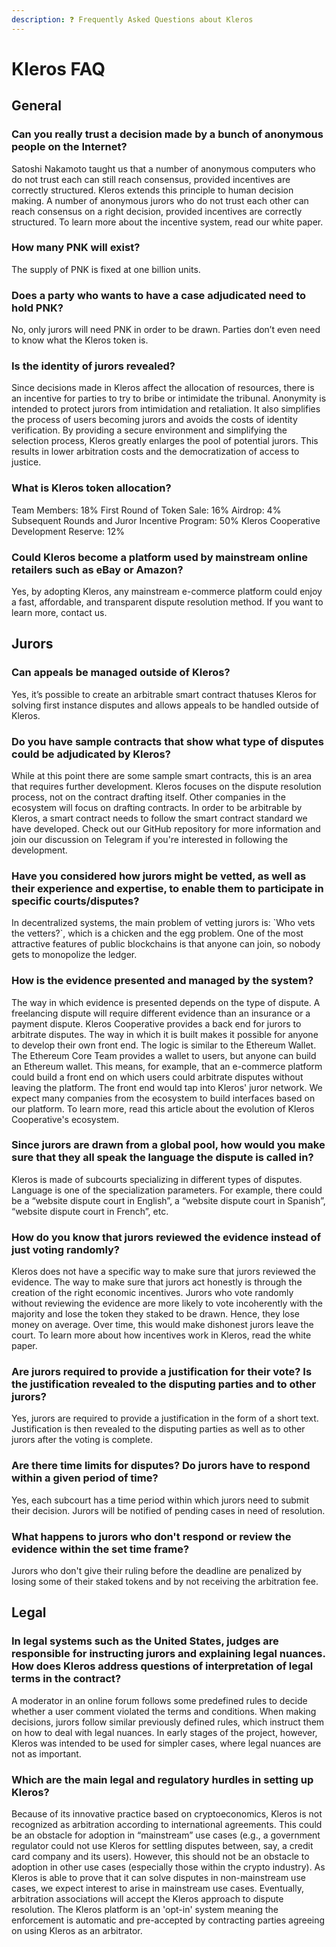 ```yaml
---
description: ❓ Frequently Asked Questions about Kleros
---
```


# Kleros FAQ

## General

### Can you really trust a decision made by a bunch of anonymous people on the Internet?

Satoshi Nakamoto taught us that a number of anonymous computers who do not trust each can still reach consensus, provided incentives are correctly structured. Kleros extends this principle to human decision making. A number of anonymous jurors who do not trust each other can reach consensus on a right decision, provided incentives are correctly structured. To learn more about the incentive system, read our white paper.

### How many PNK will exist?

The supply of PNK is fixed at one billion units.

### Does a party who wants to have a case adjudicated need to hold PNK?

No, only jurors will need PNK in order to be drawn. Parties don’t even need to know what the Kleros token is.

### Is the identity of jurors revealed?

Since decisions made in Kleros affect the allocation of resources, there is an incentive for parties to try to bribe or intimidate the tribunal. Anonymity is intended to protect jurors from intimidation and retaliation. It also simplifies the process of users becoming jurors and avoids the costs of identity verification. By providing a secure environment and simplifying the selection process, Kleros greatly enlarges the pool of potential jurors. This results in lower arbitration costs and the democratization of access to justice.

### What is Kleros token allocation?

Team Members: 18% First Round of Token Sale: 16% Airdrop: 4% Subsequent Rounds and Juror Incentive Program: 50% Kleros Cooperative Development Reserve: 12%

### Could Kleros become a platform used by mainstream online retailers such as eBay or Amazon?

Yes, by adopting Kleros, any mainstream e-commerce platform could enjoy a fast, affordable, and transparent dispute resolution method. If you want to learn more, contact us.

## Jurors

### Can appeals be managed outside of Kleros?

Yes, it’s possible to create an arbitrable smart contract thatuses Kleros for solving first instance disputes and allows appeals to be handled outside of Kleros.

### Do you have sample contracts that show what type of disputes could be adjudicated by Kleros?

While at this point there are some sample smart contracts, this is an area that requires further development. Kleros focuses on the dispute resolution process, not on the contract drafting itself. Other companies in the ecosystem will focus on drafting contracts. In order to be arbitrable by Kleros, a smart contract needs to follow the smart contract standard we have developed. Check out our GitHub repository for more information and join our discussion on Telegram if you're interested in following the development.

### Have you considered how jurors might be vetted, as well as their experience and expertise, to enable them to participate in specific courts/disputes?

In decentralized systems, the main problem of vetting jurors is: \`Who vets the vetters?\`, which is a chicken and the egg problem. One of the most attractive features of public blockchains is that anyone can join, so nobody gets to monopolize the ledger.

### How is the evidence presented and managed by the system?

The way in which evidence is presented depends on the type of dispute. A freelancing dispute will require different evidence than an insurance or a payment dispute. Kleros Cooperative provides a back end for jurors to arbitrate disputes. The way in which it is built makes it possible for anyone to develop their own front end. The logic is similar to the Ethereum Wallet. The Ethereum Core Team provides a wallet to users, but anyone can build an Ethereum wallet. This means, for example, that an e-commerce platform could build a front end on which users could arbitrate disputes without leaving the platform. The front end would tap into Kleros' juror network. We expect many companies from the ecosystem to build interfaces based on our platform. To learn more, read this article about the evolution of Kleros Cooperative's ecosystem.

### Since jurors are drawn from a global pool, how would you make sure that they all speak the language the dispute is called in?

Kleros is made of subcourts specializing in different types of disputes. Language is one of the specialization parameters. For example, there could be a “website dispute court in English”, a “website dispute court in Spanish”, “website dispute court in French”, etc.

### How do you know that jurors reviewed the evidence instead of just voting randomly?

Kleros does not have a specific way to make sure that jurors reviewed the evidence. The way to make sure that jurors act honestly is through the creation of the right economic incentives. Jurors who vote randomly without reviewing the evidence are more likely to vote incoherently with the majority and lose the token they staked to be drawn. Hence, they lose money on average. Over time, this would make dishonest jurors leave the court. To learn more about how incentives work in Kleros, read the white paper.

### Are jurors required to provide a justification for their vote? Is the justification revealed to the disputing parties and to other jurors?

Yes, jurors are required to provide a justification in the form of a short text. Justification is then revealed to the disputing parties as well as to other jurors after the voting is complete.

### Are there time limits for disputes? Do jurors have to respond within a given period of time?

Yes, each subcourt has a time period within which jurors need to submit their decision. Jurors will be notified of pending cases in need of resolution.

### What happens to jurors who don't respond or review the evidence within the set time frame?

Jurors who don't give their ruling before the deadline are penalized by losing some of their staked tokens and by not receiving the arbitration fee.

## Legal

### In legal systems such as the United States, judges are responsible for instructing jurors and explaining legal nuances. How does Kleros address questions of interpretation of legal terms in the contract?

A moderator in an online forum follows some predefined rules to decide whether a user comment violated the terms and conditions. When making decisions, jurors follow similar previously defined rules, which instruct them on how to deal with legal nuances. In early stages of the project, however, Kleros was intended to be used for simpler cases, where legal nuances are not as important.

### Which are the main legal and regulatory hurdles in setting up Kleros?

Because of its innovative practice based on cryptoeconomics, Kleros is not recognized as arbitration according to international agreements. This could be an obstacle for adoption in “mainstream” use cases \(e.g., a government regulator could not use Kleros for settling disputes between, say, a credit card company and its users\). However, this should not be an obstacle to adoption in other use cases \(especially those within the crypto industry\). As Kleros is able to prove that it can solve disputes in non-mainstream use cases, we expect interest to arise in mainstream use cases. Eventually, arbitration associations will accept the Kleros approach to dispute resolution. The Kleros platform is an 'opt-in' system meaning the enforcement is automatic and pre-accepted by contracting parties agreeing on using Kleros as an arbitrator.

